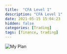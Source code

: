 ```yaml
---
title:  "CFA Level 1"
description: "CFA Level 1"
date: 2021-05-15 15:04:23
hidden: false
categories: [Trading]
tags: [finance, trading]
---
```


![My Plan]({{site.url}}/images/2021-05-15-cfa-level-1/my-plan.png "my plan")